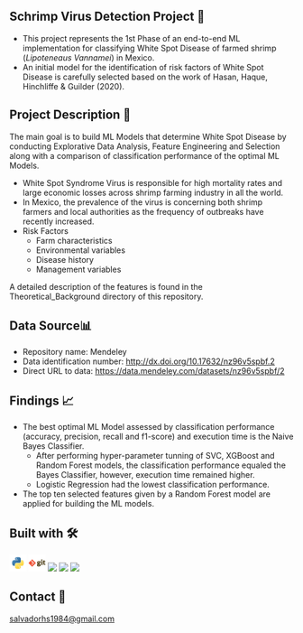## Schrimp Virus Detection Project 🦐
* This project represents the 1st Phase of an end-to-end ML implementation for classifying White Spot Disease of farmed shrimp (_Lipoteneaus Vannamei_) in Mexico.   
* An initial model for the identification of risk factors of White Spot Disease is carefully selected based on the work of Hasan, Haque, Hinchliffe & Guilder (2020).

## Project Description 📑
The main goal is to build ML Models that determine White Spot Disease by conducting Explorative Data Analysis, Feature Engineering and Selection along with a comparison of classification performance of the optimal ML Models.

- White Spot Syndrome Virus is responsible for high mortality rates and large economic losses across shrimp farming industry in all the world. 
- In Mexico, the prevalence of the virus is concerning both shrimp farmers and local authorities as the frequency of outbreaks have recently increased.
- Risk Factors
  - Farm characteristics
  - Environmental variables 
  - Disease history 
  - Management variables

A detailed description of the features is found in the Theoretical_Background directory of this repository.

## Data Source📊
- Repository name: Mendeley 
- Data identification number: http://dx.doi.org/10.17632/nz96v5spbf.2 
- Direct URL to data: https://data.mendeley.com/datasets/nz96v5spbf/2

## Findings 📈
- The best optimal ML Model assessed by classification performance (accuracy, precision, recall and f1-score) and execution time is the Naive Bayes Classifier. 
  - After performing hyper-parameter tunning of SVC, XGBoost and Random Forest models, the classification performance equaled the Bayes Classifier, however, execution time remained higher. 
  - Logistic Regression had the lowest classification performance. 
- The top ten selected features given by a Random Forest model are applied for building the ML models. 
  

## Built with 🛠️
<code><img height="30" src="https://raw.githubusercontent.com/github/explore/80688e429a7d4ef2fca1e82350fe8e3517d3494d/topics/python/python.png"></code>
<code><img height="30" src="https://raw.githubusercontent.com/github/explore/80688e429a7d4ef2fca1e82350fe8e3517d3494d/topics/git/git.png"></code>
<code><img height="30" src="https://raw.githubusercontent.com/numpy/numpy/7e7f4adab814b223f7f917369a72757cd28b10cb/branding/icons/numpylogo.svg"></code>
<code><img height="30" src="https://raw.githubusercontent.com/pandas-dev/pandas/761bceb77d44aa63b71dda43ca46e8fd4b9d7422/web/pandas/static/img/pandas.svg"></code>
<code><img height="30" src="https://matplotlib.org/_static/logo2.svg"></code>
</code>

## Contact 📧
salvadorhs1984@gmail.com 
